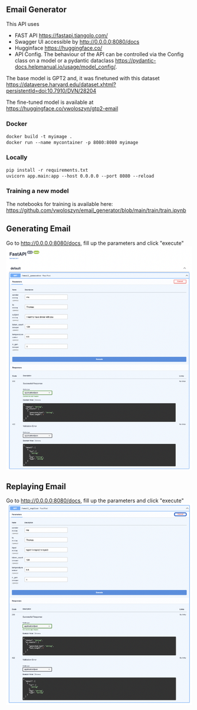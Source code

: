 
## Email Generator
This API uses 
* FAST API https://fastapi.tiangolo.com/ 
* Swagger UI accessible by http://0.0.0.0:8080/docs
* Hugginface https://huggingface.co/
* API Config. The behaviour of the API can be controlled via the Config class on a model or a pydantic dataclass https://pydantic-docs.helpmanual.io/usage/model_config/.

The base model is GPT2 and, it was finetuned with this dataset https://dataverse.harvard.edu/dataset.xhtml?persistentId=doi:10.7910/DVN/28204


The fine-tuned model is available at https://huggingface.co/vwoloszyn/gtp2-email

### Docker
```shell
docker build -t myimage .
docker run --name mycontainer -p 8080:8080 myimage
```

### Locally 
```shell
pip install -r requirements.txt
uvicorn app.main:app --host 0.0.0.0 --port 8080 --reload
```

### Training a new model
The notebooks for training is available here: 
https://github.com/vwoloszyn/email_generator/blob/main/train/train.ipynb

## Generating Email
Go to http://0.0.0.0:8080/docs, fill up the parameters and click "execute"
![Alt text](images/image1.png "Generating an Email")

## Replaying Email
Go to http://0.0.0.0:8080/docs, fill up the parameters and click "execute"
![Alt text](images/image2.png "Replaying an Email")